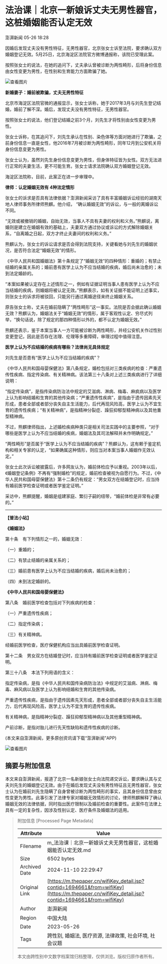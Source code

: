 # 法治课｜北京一新娘诉丈夫无男性器官，这桩婚姻能否认定无效

澎湃新闻 05-26 18:28

因婚后发现丈夫没有男性特征，无男性器官，北京张女士诉至法院，要求确认双方婚姻登记无效。5月25日，北京海淀区法院官方微博通报称，该院已受理此案。

按照张女士的说法，在她的追问下，丈夫承认曾被诊断为两性畸形，后将身份信息由女性变更为男性，在性别和生育能力方面欺骗了她。

![查看图片](http://image.thepaper.cn/www/image/5/778/608.jpg)

**新婚妻子：婚前被欺骗，丈夫无男性特征**

北京市海淀区法院官微的通报显示，张女士诉称，她于2017年3月与刘先生登记结婚，婚前了解不深。婚后，发现丈夫没有男性特征，无男性器官。

按照张女士的说法，他们登记结婚之前3个月，刘先生才将性别由女性变更为男性。

张女士诉称，在其追问下，刘先生承认在性别、染色体等方面对她进行了欺骗，之前身份信息一直是女性，他2016年7月被诊断为两性畸形，同年12月到公安机关将身份信息变更为男性。

张女士认为，虽然刘先生身份信息变更为男性，但身体特征皆为女性。双方无法进行正常的夫妻生活，更不可能生育。张女士请求法院确认双方婚姻登记无效。

海淀区法院称，目前，此案正在进一步审理中。

**律师：认定婚姻无效有 4种法定情形**

张女士的诉求是否具有法律依据？澎湃新闻采访了具有丰富婚姻诉讼经验的湖南天地人律师事务所律师熊麒。他介绍， “确认婚姻无效”的诉讼，与一般的离婚诉讼不同。

“无效或被撤销的婚姻，自始无效，当事人不具有夫妻的权利和义务。”熊麒说，离婚则是建立在婚姻有效的基础上，夫妻双方通过协议或诉讼的方式解除婚姻关系，“自离婚之日起，双方才终止夫妻间的权利和义务。”

熊麒认为，张女士的诉讼请求是否会得到法院支持，关键看她与刘先生的婚姻状况，是否符合法定“婚姻无效”的情形。

《中华人民共和国婚姻法》第十条规定了“婚姻无效”的四种情形：重婚的；有禁止结婚的亲属关系的；婚前患有医学上认为不应当结婚的疾病，婚后尚未治愈的；未到法定婚龄的。

“本案如果被认定存在上述情形之一，例如有证据证明当事人患有医学上认为不应当结婚的疾病，则婚姻将被认定无效。”熊麒表示，如有关证据不能证明上述事实，则张女士的诉求将被驳回，只能另行通过离婚途径来终止婚姻关系。

原告张女士称，丈夫在婚前隐瞒了“两性畸形”这一事实。法院是否会据此确认婚姻无效？熊麒认为，婚姻法关于“婚姻无效”的情形，属于客观性认定、穷尽式列举，“换句话说，除了规定的那四种情形以外的，都不认定为婚姻无效。”

熊麒还表示，鉴于本案当事人一方可能被诊断为两性畸形，并经公安机关作过性别变更登记，因此是否存在法理、伦理等多重障碍，审理过程中值得注意。

**医学上认为不应结婚的疾病有哪些？法律尚无具体规定**

刘先生是否患有“医学上认为不应当结婚的疾病”？

《中华人民共和国母婴保健法》第八条规定，婚检包括对三类疾病的检查：严重遗传性疾病、指定传染病、有关精神病。该法第三十八条对上述三类疾病进行了详细说明：

“指定传染病”，是指传染病防治法中规定的艾滋病、淋病、梅毒、麻疯病以及医学上认为影响结婚和生育的其他传染病；“严重遗传性疾病”，是指由于遗传因素先天形成，患者全部或者部分丧失自主生活能力，后代再现风险高，医学上认为不宜生育的遗传性疾病；“有关精神病”，是指精神分裂症、躁狂抑郁型精神病以及其他重型精神病。

不过，熊麒律师指出，上述婚检疾病种类只是相关司法实践中的主要参照，“对于哪些是医学上认为不应当结婚的疾病，婚姻法及其司法解释并未作明确规定。”

“两性畸形”是否属于“医学上认为不应当结婚的疾病”？熊麒认为，这有赖于鉴定机构和相关专家的认定，“如果确属这种情形，则应当对本案当事人婚姻作无效认定。”

张女士此次诉讼被披露后，许多网友认为，婚前体检应予以重视。2003年以后，《婚姻登记条例》不再有“强制婚检”的规定，婚前检查被视为自愿行为。不过，《中华人民共和国母婴保健法》第十二条仍有规定：“男女双方在结婚登记时，应当持有婚前医学检查证明或者医学鉴定证明。”

采访中，熊麒提醒，婚姻是组建家庭、繁衍子嗣的纽带，“婚前体检是非常有必要的。”

---

**【普法小站】**

**《婚姻法》**

第十条　有下列情形之一的，婚姻无效：

（一）重婚的；

（二）有禁止结婚的亲属关系的；

（三）婚前患有医学上认为不应当结婚的疾病，婚后尚未治愈的；

（四）未到法定婚龄的。

**《中华人民共和国母婴保健法》**

第八条　婚前医学检查包括对下列疾病的检查：

（一）严重遗传性疾病；

（二）指定传染病；

（三）有关精神病。

经婚前医学检查，医疗保健机构应当出具婚前医学检查证明。

第十二条　男女双方在结婚登记时，应当持有婚前医学检查证明或者医学鉴定证明。

第三十八条　本法下列用语的含义：

指定传染病，是指《中华人民共和国传染病防治法》中规定的艾滋病、淋病、梅毒、麻风病以及医学上认为影响结婚和生育的其他传染病。

严重遗传性疾病，是指由于遗传因素先天形成，患者全部或者部分丧失自主生活能力，后代再现风险高，医学上认为不宜生育的遗传性疾病。

有关精神病，是指精神分裂症、躁狂抑郁型精神病以及其他重型精神病。

产前诊断，是指对胎儿进行先天性缺陷和遗传性疾病的诊断。

(本文来自澎湃新闻，更多原创资讯请下载“澎湃新闻”APP)

![查看图片](http://image.thepaper.cn/www/image/5/778/608.jpg)

## 摘要与附加信息

<!-- tcd_abstract -->
本文来自澎湃新闻，报道了北京一名新娘张女士向法院递交诉讼，要求确认其与丈夫刘先生的婚姻登记无效。由于在婚后发现丈夫没有男性特征且无男性器官，张女士认为在婚前刘先生隐瞒了自身曾被诊断为两性畸形的事实，且其身份信息曾由女性变更为男性。此事引发了法律专家对婚姻无效情形的讨论，律师熊麒解释了确认婚姻无效的法律依据，同时指出医疗限制以及婚前检查的重要性。此案件在法律上具有一定的复杂性，因涉及性别认定、医疗条件及婚姻法的适用。
<!-- tcd_abstract_end -->

> 附加信息 [Processed Page Metadata]
>
> | Attribute       | Value                                  |
> |-----------------|----------------------------------------|
> | Filename        | m_法治课｜北京一新娘诉丈夫无男性器官，这桩婚姻能否认定无效.md                             |
> | Size            | 6502 bytes                           |
> | Archived Date   | 2024-11-10 22:29:47                             |
> | Original Link   | [https://m.thepaper.cn/wifiKey_detail.jsp?contid=1694661&from=wifiKey](https://m.thepaper.cn/wifiKey_detail.jsp?contid=1694661&from=wifiKey)                       |
> | Author          | 澎湃新闻                               |
> | Region          | 中国大陆                               |
> | Date            | 2023-05-26                                 |
> | Tags            | 跨性别, 婚姻法, 医疗资源, 法律政策, 社会环境, 社会议题                                 |
>
> 本文由跨性别中文数字档案馆归档整理，仅供浏览。版权归原作者所有。
>
